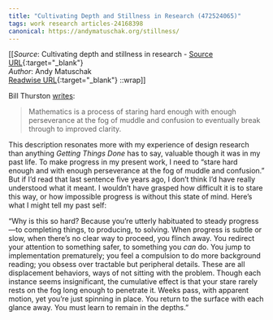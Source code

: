 ```yaml
---
title: "Cultivating Depth and Stillness in Research (472524065)"
tags: work research articles-24168398
canonical: https://andymatuschak.org/stillness/
---
```


[[_Source_: Cultivating depth and stillness in research - [Source URL](https://andymatuschak.org/stillness/){:target="_blank"}<br>
_Author_: Andy Matuschak<br>
[Readwise URL](https://readwise.io/open/472524065){:target="_blank"}
::wrap]]

Bill Thurston [writes](http://mathoverflow.net/users/9062/bill-thurston):

> Mathematics is a process of staring hard enough with enough perseverance at the fog of muddle and confusion to eventually break through to improved clarity.

This description resonates more with my experience of design research than anything *Getting Things Done* has to say, valuable though it was in my past life. To make progress in my present work, I need to “stare hard enough and with enough perseverance at the fog of muddle and confusion.” But if I’d read that last sentence five years ago, I don’t think I’d have really understood what it meant. I wouldn’t have grasped how difficult it is to stare this way, or how impossible progress is without this state of mind. Here’s what I might tell my past self:

“Why is this so hard? Because you’re utterly habituated to steady progress—to completing things, to producing, to solving. When progress is subtle or slow, when there’s no clear way to proceed, you flinch away. You redirect your attention to something safer, to something you *can* do. You jump to implementation prematurely; you feel a compulsion to do more background reading; you obsess over tractable but peripheral details. These are all displacement behaviors, ways of not sitting with the problem. Though each instance seems insignificant, the cumulative effect is that your stare rarely rests on the fog long enough to penetrate it. Weeks pass, with apparent motion, yet you’re just spinning in place. You return to the surface with each glance away. You must learn to remain in the depths.”
